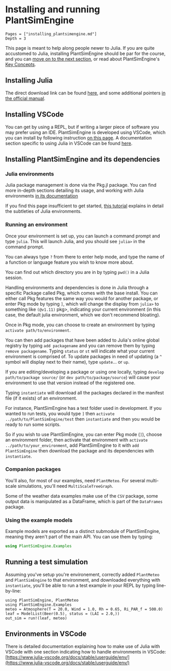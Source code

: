 # Installing and running PlantSimEngine

```@contents
Pages = ["installing_plantsimengine.md"]
Depth = 3
```

This page is meant to help along people newer to Julia. If you are quite accustomed to Julia, installing PlantSimEngine should be par for the course, and you can [move on to the next section](#step_by_step), or read about PlantSimEngine's [Key Concepts](@ref).

## Installing Julia

The direct download link can be found [here](https://julialang.org/downloads/), and some additional pointers [in the official manual](https://docs.julialang.org/en/v1/manual/installation/).

## Installing VSCode

You can get by using a REPL, but if writing a larger piece of software you may prefer using an IDE. PlantSimEngine is developed using VSCode, which you can install by following instruction [on this page](https://code.visualstudio.com/docs/setup/setup-overview). A documentation section specific to using Julia in VSCode can be found [here](https://code.visualstudio.com/docs/languages/julia).

## Installing PlantSimEngine and its dependencies

### Julia environments

Julia package management is done via the Pkg.jl package. You can find more in-depth sections detailing its usage, and working with Julia environments [in its documentation](https://pkgdocs.julialang.org/v1/)

If you find this page insufficient to get started, [this tutorial](https://jkrumbiegel.com/pages/2022-08-26-pkg-introduction/) explains in detail the subtleties of Julia environments.

### Running an environment

Once your environment is set up, you can launch a command prompt and type `julia`. This will launch Julia, and you should see `julia>` in the command prompt.

You can always type `?` from there to enter help mode, and type the name of a function or language feature you wish to know more about.

You can find out which directory you are in by typing `pwd()` in a Julia session.

Handling environments and dependencies is done in Julia through a specific Package called Pkg, which comes with the base install. You can either call Pkg features the same way you would for another package, or enter Pkg mode by typing `]`, which will change the display from `julia>` to something like `(@v1.11)` pkg>, indicating your current environment (in this case, the default julia environment, which we don't recommend bloating).

Once in Pkg mode, you can choose to create an environment by typing `activate path/to/environment`. 

You can then add packages that have been added to Julia's online global registry by typing `add packagename` and you can remove them by typing `remove packagename`. Typing `status` or `st` will indicate what your current environment is comprised of. To update packages in need of updating (a `^` symbol will display next to their name), type `update`… or `up`.

If you are editing/developing a package or using one locally, typing `develop path/to/package source/` (or `dev path/to/package/source`) will cause your environment to use that version instead of the registered one.

Typing `instantiate` will download all the packages declared in the manifest file (if it exists) of an environment.

For instance, PlantSimEngine has a test folder used in development. If you wanted to run tests, you would type `]` then `activate ../path/to/PlantSimEngine/test` then `instantiate`
and then you would be ready to run some scripts.

So if you wish to use PlantSimEngine, you can enter Pkg mode (`]`), choose an environment folder, then activate that environment with `activate ../path/to/your_environment`, add PlantSimEngine to it with `add PlantSimEngine` then download the package and its dependencies with `instantiate`.

### Companion packages

You'll also, for most of our examples, need `PlantMeteo`. For several multi-scale simulations, you'll need `MultiScaleTreeGraph`.

Some of the weather data examples make use of the `CSV` package, some output data is manipulated as a DataFrame, which is part of the `DataFrames` package.

### Using the example models

Example models are exported as a distinct submodule of PlantSimEngine, meaning they aren't part of the main API. You can use them by typing:

```julia
using PlantSimEngine.Examples
```

## Running a test simulation

Assuming you've setup you're environement, correctly added `PlantMeteo` and `PlantSimEngine` to that environment, and downloaded everything with `instantiate`, you'll be able to run a test example in your REPL by typing line-by-line:

```@example mypkg
using PlantSimEngine, PlantMeteo
using PlantSimEngine.Examples
meteo = Atmosphere(T = 20.0, Wind = 1.0, Rh = 0.65, Ri_PAR_f = 500.0)
leaf = ModelList(Beer(0.5), status = (LAI = 2.0,))
out_sim = run!(leaf, meteo)
```

## Environments in VSCode

There is detailed documentation explaining how to make use of Julia with VSCode with one section indicating how to handle environments in VSCode: [https://www.julia-vscode.org/docs/stable/userguide/env/](https://www.julia-vscode.org/docs/stable/userguide/env/)
 